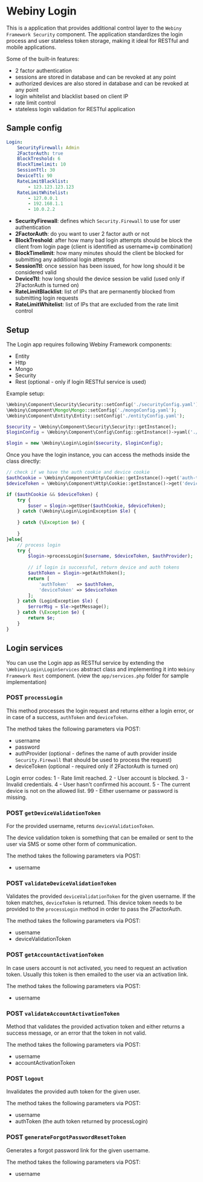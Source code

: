 Webiny Login
================

This is a application that provides additional control layer to the `Webiny Framework Security` component.
The application standardizes the login process and user stateless token storage, making it ideal for RESTful and mobile applications.

Some of the built-in features:
- 2 factor authentication
- sessions are stored in database and can be revoked at any point
- authorized devices are also stored in database and can be revoked at any point
- login whitelist and blacklist based on client IP
- rate limit control
- stateless login validation for RESTful application

## Sample config

```yaml
Login:
    SecurityFirewall: Admin
    2FactorAuth: true
    BlockTreshold: 6
    BlockTimelimit: 10
    SessionTtl: 30
    DeviceTtl: 90
    RateLimitBlacklist:
        - 123.123.123.123
    RateLimitWhitelist:
        - 127.0.0.1
        - 192.168.1.1
        - 10.0.2.2
```

- **SecurityFirewall**: defines which `Security.Firewall` to use for user authentication
- **2FactorAuth**: do you want to user 2 factor auth or not
- **BlockTreshold**: after how many bad login attempts should be block the client from login page (client is identified as username+ip combination)
- **BlockTimelimit**: how many minutes should the client be blocked for submitting any additional login attempts
- **SessionTtl**: once session has been issued, for how long should it be considered valid
- **DeviceTtl**: how long should the device session be valid (used only if 2FactorAuth is turned on)
- **RateLimitBlacklist**: list of IPs that are permanently blocked from submitting login requests
- **RateLimitWhitelist**: list of IPs that are excluded from the rate limit control

## Setup

The Login app requires following Webiny Framework components:
- Entity
- Http
- Mongo
- Security
- Rest (optional - only if login RESTful service is used)

Example setup:

```php
\Webiny\Component\Security\Security::setConfig('./securityConfig.yaml');
\Webiny\Component\Mongo\Mongo::setConfig('./mongoConfig.yaml');
\Webiny\Component\Entity\Entity::setConfig('./entityConfig.yaml');

$security = \Webiny\Component\Security\Security::getInstance();
$loginConfig = \Webiny\Component\Config\Config::getInstance()->yaml('./loginConfig.yaml');

$login = new \Webiny\Login\Login($security, $loginConfig);
```

Once you have the login instance, you can access the methods inside the class directly:

```php
// check if we have the auth cookie and device cookie
$authCookie = \Webiny\Component\Http\Cookie::getInstance()->get('auth-token');
$deviceToken = \Webiny\Component\Http\Cookie::getInstance()->get('device-token');

if ($authCookie && $deviceToken) {
    try {
        $user = $login->getUser($authCookie, $deviceToken);
    } catch (\Webiny\Login\LoginException $le) {
        
    } catch (\Exception $e) {
        
    }
}else{
    // process login
    try {
        $login->processLogin($username, $deviceToken, $authProvider);
    
        // if login is successful, return device and auth tokens
        $authToken = $login->getAuthToken();
        return [
            'authToken'   => $authToken,
            'deviceToken' => $deviceToken
        ];
    } catch (LoginException $le) {
        $errorMsg = $le->getMessage();
    } catch (\Exception $e) {
        return $e;
    }
}
```


## Login services

You can use the Login app as RESTful service by extending the `\Webiny\Login\LoginServices` abstract class and implementing 
it into `Webiny Framework Rest` component. (view the `app/services.php` folder for sample implementation)

### POST `processLogin`

This method processes the login request and returns either a login error, or in case of a success, `authToken` and `deviceToken`.

The method takes the following parameters via POST:
- username
- password
- authProvider (optional - defines the name of auth provider inside `Security.Firewall` that should be used to process the request)
- deviceToken (optional - required only if 2FactorAuth is turned on)

Login error codes:
1 - Rate limit reached.
2 - User account is blocked.
3 - Invalid credentials.
4 - User hasn't confirmed his account.
5 - The current device is not on the allowed list.
99 - Either username or password is missing.

### POST `getDeviceValidationToken`

For the provided username, returns `deviceValidationToken`.

The device validation token is something that can be emailed or sent to the user via SMS or some other form of communication.

The method takes the following parameters via POST:
- username

### POST `validateDeviceValidationToken`

Validates the provided `deviceValidationToken` for the given username. If the token matches, `deviceToken` is returned.
This device token needs to be provided to the `processLogin` method in order to pass the 2FactorAuth.

The method takes the following parameters via POST:
- username
- deviceValidationToken

### POST `getAccountActivationToken`

In case users account is not activated, you need to request an activation token.
Usually this token is then emailed to the user via an activation link.

The method takes the following parameters via POST:
- username

### POST `validateAccountActivationToken`

Method that validates the provided activation token and either returns a success message, or an error that the token in not valid.

The method takes the following parameters via POST:
- username
- accountActivationToken

### POST `logout`

Invalidates the provided auth token for the given user.

The method takes the following parameters via POST:
- username
- authToken (the auth token returned by processLogin)

### POST `generateForgotPasswordResetToken`

Generates a forgot password link for the given username.

The method takes the following parameters via POST:
- username